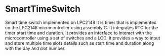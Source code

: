# SmartTimeSwitch
Smart time switch implemented on LPC2148
It is timer that is implemented on the LPC2148 microcontroller using assembly C. It integrates RTC for the timer start time and duration. It provides an interface to interact with the microcontroller using a set of switches and a LCD. It provides a way to input and store multiple time slots details such as start time and duration along with the day and slot number.
